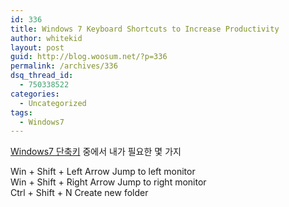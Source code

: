 ```yaml
---
id: 336
title: Windows 7 Keyboard Shortcuts to Increase Productivity
author: whitekid
layout: post
guid: http://blog.woosum.net/?p=336
permalink: /archives/336
dsq_thread_id:
  - 750338522
categories:
  - Uncategorized
tags:
  - Windows7
---
```

[Windows7 단축키][1] 중에서 내가 필요한 몇 가지

Win + Shift + Left Arrow Jump to left monitor  
Win + Shift + Right Arrow Jump to right monitor  
Ctrl + Shift + N Create new folder

 [1]: http://www.hongkiat.com/blog/windows-7-keyboard-shortcuts-to-increase-productivity/